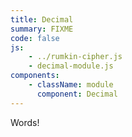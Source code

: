 ```yaml
---
title: Decimal
summary: FIXME
code: false
js:
    - ../rumkin-cipher.js
    - decimal-module.js
components:
    - className: module
      component: Decimal
---
```


Words!

<div class="module"></div>
